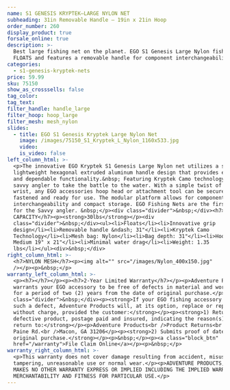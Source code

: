 ```yaml
---
name: S1 GENESIS KRYPTEK—LARGE NYLON NET
subheading: 31in Removable Handle — 19in x 21in Hoop
order_number: 260
display_product: true
forsale_online: true
description: >-
  Best large fishing net on the planet. EGO S1 Genesis Large Nylon fishing net
  FLOATS and features a removable handle for component interchangeability.
categories:
  - s1-genesis-kryptek-nets
price: 59.99
sku: 75150
show_as_crosssells: false
tag_color:
tag_text:
filter_handle: handle_large
filter_hoop: hoop_large
filter_mesh: mesh_nylon
slides:
  - title: EGO S1 Genesis Kryptek Large Nylon Net
    image: /images/75150_S1_Kryptek_L_Nylon_1160x533.jpg
    video:
    is_video: false
left_column_html: >-
  <p>The innovative EGO Kryptek S1 Genesis Large Nylon net utilizes a strong
  lightweight hexagonal extruded aluminum handle design that provides economical
  and dependable functionality.&nbsp; Featuring Kryptek Camo technology for the
  savvy angler to take the battle to the water. With a simple twist of the
  wrist, any EGO accessories hoop head or attachment tool can be securely
  fastened and ready for use. The modular platform allows for component
  interchangeability and compact storage. EGO Fishing Nets are the first choice
  for the Savvy angler. &nbsp;</p><div class="divider">&nbsp;</div><h7>MAX LOAD
  CAPACITY</h7><p><strong>30lbs</strong></p><div
  class="divider">&nbsp;</div><ul><li>Floats</li><li>Innovative grip
  design</li><li>Removable handle &ndash; 31"</li><li>Kryptek Camo
  Technology</li><li>Mesh bag: Nylon</li><li>Bag depth: 31"</li><li>Hoop Size:
  Medium 19" x 21"</li><li>Minimal water drag</li><li>Weight: 1.35
  lbs</li></ul><div>&nbsp;</div>
right_column_html: >-
  <h7>NYLON MESH</h7><p><img alt="" src="/images/Nylon_400x150.jpg"
  /></p><p>&nbsp;</p>
warranty_left_column_html: >-
  <p><h7></h7></p><p><h7>2-Year Limited Warranty</h7></p><p>Adventure Products
  warrants your EGO accessory to be free of defects in material and workmanship
  for a period of two (2) years from the date of original purchase.</p><div
  class="divider">&nbsp;</div><p><strong>If your EGO fishing accessory exhibits
  such a defect, Adventure Products will, at its option, replace or repair it
  without charge, provided the customer:</strong></p><p><strong>1) Returns the
  defective product, postage paid and insured, indicating the reason(s) for the
  return to:</strong></p><p>Adventure Products<br />Product Returns<br />889 Guy
  Paine Rd.<br />Macon, GA 31206</p><p><strong>2) Submits proof of date of
  original purchase.</strong></p><p>&nbsp;</p><p><a class="block_btn"
  href="/warranty">File Claim Online</a></p><p>&nbsp;</p>
warranty_right_column_html: >-
  <p>This warranty does not cover damage resulting from accident, misuse, abuse,
  tampering, unreasonable use or normal wear.</p><p>ADVENTURE PRODUCTS, INC.
  MAKES NO OTHER WARRANTY EXPRESS OR IMPLIED INCLUDING THE IMPLIED WARRANTIES OF
  MERCHANTABILITY AND FITNESS FOR PARTICULAR USE.</p>
---
```

